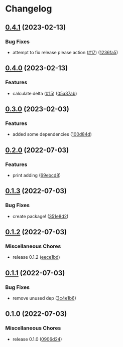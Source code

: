 # Changelog

## [0.4.1](https://github.com/rcoops/birthdayculator-python/compare/v0.4.0...v0.4.1) (2023-02-13)


### Bug Fixes

* attempt to fix release please action ([#17](https://github.com/rcoops/birthdayculator-python/issues/17)) ([1236fa5](https://github.com/rcoops/birthdayculator-python/commit/1236fa50fea29c50dee3e5e2c0f3a50f9007a15f))

## [0.4.0](https://github.com/rcoops/birthdayculator-python/compare/v0.3.0...v0.4.0) (2023-02-13)


### Features

* calculate delta ([#15](https://github.com/rcoops/birthdayculator-python/issues/15)) ([05a37ab](https://github.com/rcoops/birthdayculator-python/commit/05a37aba79619bcf18e72c757bf13bc4b812661d))

## [0.3.0](https://github.com/rcoops/birthdayculator-python/compare/v0.2.0...v0.3.0) (2023-02-03)


### Features

* added some dependencies ([100d84d](https://github.com/rcoops/birthdayculator-python/commit/100d84d6a24faed39329b5235963aa3baa729ac9))

## [0.2.0](https://github.com/rcoops/birthdayculator-python/compare/v0.1.3...v0.2.0) (2022-07-03)


### Features

* print adding ([69ebcd8](https://github.com/rcoops/birthdayculator-python/commit/69ebcd83d10c14060c5a635010b45b48c5a47359))

## [0.1.3](https://github.com/rcoops/birthdayculator-python/compare/v0.1.2...v0.1.3) (2022-07-03)


### Bug Fixes

* create package! ([351e8d2](https://github.com/rcoops/birthdayculator-python/commit/351e8d2c051d3ead28b71f8f3e268f7b15d15445))

## [0.1.2](https://github.com/rcoops/birthdayculator-python/compare/v0.1.1...v0.1.2) (2022-07-03)


### Miscellaneous Chores

* release 0.1.2 ([eece1bd](https://github.com/rcoops/birthdayculator-python/commit/eece1bd6012e2d26e7ec1a6b9af31bf6ee7f1d54))

## [0.1.1](https://github.com/rcoops/birthdayculator-python/compare/v0.1.0...v0.1.1) (2022-07-03)


### Bug Fixes

* remove unused dep ([3c4e1b6](https://github.com/rcoops/birthdayculator-python/commit/3c4e1b66b93b2dcce36ec2428b2c1091efe623ae))

## 0.1.0 (2022-07-03)


### Miscellaneous Chores

* release 0.1.0 ([0906d24](https://github.com/rcoops/birthdayculator-python/commit/0906d24812d27bd8b1deb64b7d5d2d16ea34b5da))

